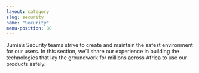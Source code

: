 ```yaml
---
layout: category
slug: security
name: "Security"
menu-position: 80
---
```


Jumia’s Security teams strive to create and maintain the safest environment for our users. In this section, we’ll share our experience in building the technologies that lay the groundwork for millions across Africa to use our products safely.
